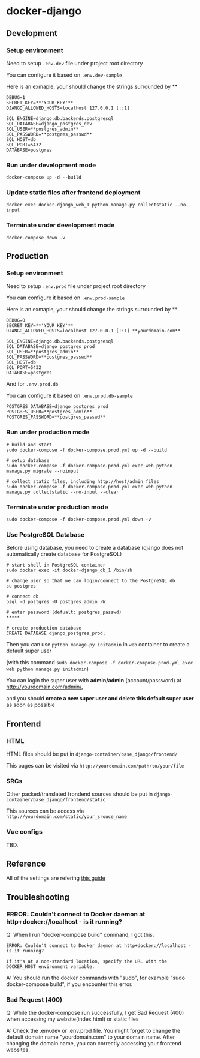 # docker-django

## Development

### Setup environment
Need to setup `.env.dev` file under project root directory

You can configure it based on `.env.dev-sample`

Here is an exmaple, your should change the strings surrounded by \*\*
```
DEBUG=1
SECRET_KEY=**'YOUR_KEY'**
DJANGO_ALLOWED_HOSTS=localhost 127.0.0.1 [::1]

SQL_ENGINE=django.db.backends.postgresql
SQL_DATABASE=django_postgres_dev
SQL_USER=**postgres_admin**
SQL_PASSWORD=**postgres_passwd**
SQL_HOST=db
SQL_PORT=5432
DATABASE=postgres
```


### Run under development mode
```
docker-compose up -d --build
```

### Update static files after frontend deployment
```
docker exec docker-django_web_1 python manage.py collectstatic --no-input
```

### Terminate under development mode
```
docker-compose down -v
```

## Production

### Setup environment
Need to setup `.env.prod` file under project root directory

You can configure it based on `.env.prod-sample`

Here is an exmaple, your should change the strings surrounded by \*\*
```
DEBUG=0
SECRET_KEY=**'YOUR_KEY'**
DJANGO_ALLOWED_HOSTS=localhost 127.0.0.1 [::1] **yourdomain.com**

SQL_ENGINE=django.db.backends.postgresql
SQL_DATABASE=django_postgres_prod
SQL_USER=**postgres_admin**
SQL_PASSWORD=**postgres_passwd**
SQL_HOST=db
SQL_PORT=5432
DATABASE=postgres
```

And for `.env.prod.db`

You can configure it based on `.env.prod.db-sample`
```
POSTGRES_DATABASE=django_postgres_prod
POSTGRES_USER=**postgres_admin**
POSTGRES_PASSWORD=**postgres_passwd**
```

### Run under production mode
```
# build and start
sudo docker-compose -f docker-compose.prod.yml up -d --build

# setup database
sudo docker-compose -f docker-compose.prod.yml exec web python manage.py migrate --noinput

# collect static files, including http://host/admin files
sudo docker-compose -f docker-compose.prod.yml exec web python manage.py collectstatic --no-input --clear
```

### Terminate under production mode
```
sudo docker-compose -f docker-compose.prod.yml down -v
```

### Use PostgreSQL Database
Before using database, you need to create a database (django does not automatically create database for PostgreSQL)

```
# start shell in PostgreSQL container
sudo docker exec -it docker-django_db_1 /bin/sh

# change user so that we can login/connect to the PostgreSQL db
su postgres

# connect db
psql -d postgres -U postgres_admin -W

# enter password (defualt: postgres_passwd)
*****

# create production database
CREATE DATABASE django_postgres_prod;
```

Then you can use `python manage.py initadmin` in `web` container to create a default super user

(with this command `sudo docker-compose -f docker-compose.prod.yml exec web python manage.py initadmin`)

You can login the super user with **admin/admin** (account/password) at http://yourdomain.com/admin/,

and you should **create a new super user and delete this default super user** as soon as possible

## Frontend

### HTML
HTML files should be put in `django-container/base_django/frontend/`

This pages can be visited via `http://yourdomain.com/path/to/your/file`

### SRCs
Other packed/translated frondend sources should be put in `django-container/base_django/frontend/static`

This sources can be access via `http://yourdomain.com/static/your_srouce_name`

### Vue configs
TBD.

## Reference
All of the settings are refering [this guide](https://testdriven.io/blog/dockerizing-django-with-postgres-gunicorn-and-nginx/)


## Troubleshooting

###  ERROR: Couldn't connect to Docker daemon at http+docker://localhost - is it running?
Q: When I run "docker-compose build" command, I got this:
```
ERROR: Couldn't connect to Docker daemon at http+docker://localhost - is it running?

If it's at a non-standard location, specify the URL with the DOCKER_HOST environment variable.
```

A: You should run the docker commands with "sudo", for example "sudo docker-compose build", if you encounter this error.

### Bad Request (400)
Q: While the docker-compose run successfully, I get Bad Request (400) when accessing my website(index.html) or static files

A: Check the .env.dev or .env.prod file. You might forget to change the default domain name "yourdomain.com" to your domain name. After changing the domain name, you can correctly accessing your frontend websites.
